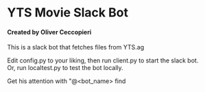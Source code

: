 # YTS Movie Slack Bot  
#### Created by Oliver Ceccopieri  

This is a slack bot that fetches files from YTS.ag  

Edit config.py to your liking, then run client.py to start the slack bot.  
Or, run localtest.py to test the bot locally.  

Get his attention with "@<bot_name> find <title>"  
Then make your selection with "@<bot_name> <number_of_selection>"
